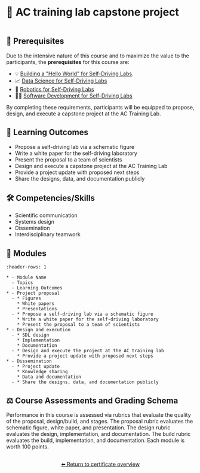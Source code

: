 # 🏢 AC training lab capstone project

<!-- Alternative emoji: 🏗️ -->

```{include} description.md
```

## 🔑 Prerequisites

Due to the intensive nature of this course and to maximize the value to the participants, the **prerequisites** for this course are:

- 💡 [Building a "Hello World" for Self-Driving Labs](https://ac-microcourses.readthedocs.io/en/latest/certificate-framework.html#building-a-hello-world-for-self-driving-labs).
- 📈 [Data Science for Self-Driving Labs](https://ac-microcourses.readthedocs.io/en/latest/certificate-framework.html#data-science-for-self-driving-labs)
- 🦾 [Robotics for Self-Driving Labs](https://ac-microcourses.readthedocs.io/en/latest/certificate-framework.html#robotics-for-self-driving-labs)
- 🧑‍💻 [Software Development for Self-Driving Labs](https://ac-microcourses.readthedocs.io/en/latest/certificate-framework.html#software-development-for-self-driving-labs)

By completing these requirements, participants will be equipped to propose, design, and execute a capstone project at the AC Training Lab.

## 🎯 Learning Outcomes

- Propose a self-driving lab via a schematic figure
- Write a white paper for the self-driving laboratory
- Present the proposal to a team of scientists
- Design and execute a capstone project at the AC Training Lab
- Provide a project update with proposed next steps
- Share the designs, data, and documentation publicly

## 🛠️ Competencies/Skills

- Scientific communication
- Systems design
- Dissemination
- Interdisciplinary teamwork

## 🧩 Modules

```{list-table}
:header-rows: 1

* - Module Name
  - Topics
  - Learning Outcomes
* - Project proposal
  - * Figures
    * White papers
    * Presentations
  - * Propose a self-driving lab via a schematic figure
    * Write a white paper for the self-driving laboratory
    * Present the proposal to a team of scientists
* - Design and execution
  - * SDL design
    * Implementation
    * Documentation
  - * Design and execute the project at the AC training lab
    * Provide a project update with proposed next steps
* - Dissemination
  - * Project update
    * Knowledge sharing
    * Data and documentation
  - * Share the designs, data, and documentation publicly
```

## ⚖️ Course Assessments and Grading Schema

Performance in this course is assessed via rubrics that evaluate the quality of the proposal, design/build, and  stages. The proposal rubric evaluates the schematic figure, white paper, and presentation. The design rubric evaluates the design, implementation, and documentation. The build rubric evaluates the build, implementation, and documentation. Each module is worth 100 points.

##

<div align="center">

[⬅️ Return to certificate overview](../../index.md)

</div>
